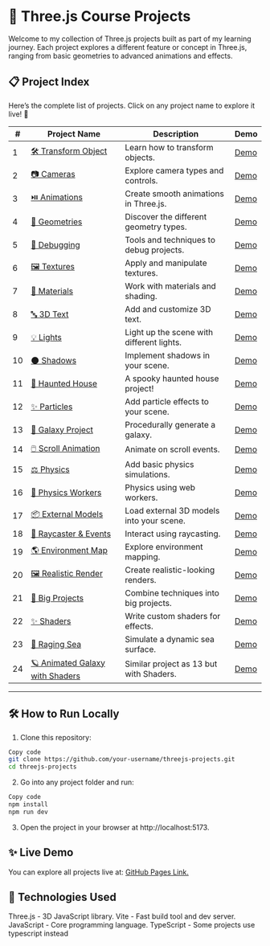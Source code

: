 # 🌟 Three.js Course Projects
Welcome to my collection of Three.js projects built as part of my learning journey. Each project explores a different feature or concept in Three.js, ranging from basic geometries to advanced animations and effects.

## 📋 Project Index
Here’s the complete list of projects. Click on any project name to explore it live! 🎉

| **#** | **Project Name**                                   | **Description**                          | **Demo**                                   |
|-------|----------------------------------------------------|------------------------------------------|-------------------------------------------|
| 1     | [🛠️ Transform Object](./1-TransformObject)      | Learn how to transform objects.          | [Demo](https://andres112.github.io/threejs/1-TransformObject/dist/index.html) |
| 2     | [📷 Cameras](./2-Cameras)                      | Explore camera types and controls.       | [Demo](https://andres112.github.io/threejs/2-Cameras/dist/index.html)         |
| 3     | [⏯️ Animations](./3-Animations)                | Create smooth animations in Three.js.    | [Demo](https://andres112.github.io/threejs/3-Animations/dist/index.html)     |
| 4     | [📐 Geometries](./4-Geometries)                | Discover the different geometry types.   | [Demo](https://andres112.github.io/threejs/4-Geometries/dist/index.html)     |
| 5     | [🐞 Debugging](./5-Debugging)                  | Tools and techniques to debug projects.  | [Demo](https://andres112.github.io/threejs/5-Debugging/dist/index.html)      |
| 6     | [🖼️ Textures](./6-Textures)                    | Apply and manipulate textures.           | [Demo](https://andres112.github.io/threejs/6-textures/dist/index.html)       |
| 7     | [🎨 Materials](./7-Materials)                  | Work with materials and shading.         | [Demo](https://andres112.github.io/threejs/7-Materials/dist/index.html)      |
| 8     | [🔤 3D Text](./8-3dtext)                       | Add and customize 3D text.               | [Demo](https://andres112.github.io/threejs/8-3dtext/dist/index.html)         |
| 9     | [💡 Lights](./9-lights)                        | Light up the scene with different lights.| [Demo](https://andres112.github.io/threejs/9-lights/dist/index.html)         |
| 10    | [🌑 Shadows](./10-shadows)                     | Implement shadows in your scene.         | [Demo](https://andres112.github.io/threejs/10-shadows/dist/index.html)       |
| 11    | [👻 Haunted House](./11-Project-Haunted_House) | A spooky haunted house project!          | [Demo](https://andres112.github.io/threejs/11-Project-Haunted_House/dist/index.html) |
| 12    | [✨ Particles](./12-particles)                 | Add particle effects to your scene.      | [Demo](https://andres112.github.io/threejs/12-particles/dist/index.html)     |
| 13    | [🌌 Galaxy Project](./13-Project-Galaxy)       | Procedurally generate a galaxy.          | [Demo](https://andres112.github.io/threejs/13-Project-Galaxy/dist/index.html) |
| 14    | [🖱️ Scroll Animation](./14-scroll-based-animation) | Animate on scroll events.       | [Demo](https://andres112.github.io/threejs/14-scroll-based-animation/dist/index.html) |
| 15    | [⚖️ Physics](./15-physics)                     | Add basic physics simulations.           | [Demo](https://andres112.github.io/threejs/15-physics/dist/index.html)       |
| 16    | [🔧 Physics Workers](./15-physics-with-workers)| Physics using web workers.               | [Demo](https://andres112.github.io/threejs/15-physics-with-workers/dist/index.html) |
| 17    | [📦 External Models](./16-external-models)     | Load external 3D models into your scene. | [Demo](https://andres112.github.io/threejs/16-external-models/dist/index.html) |
| 18    | [🎯 Raycaster & Events](./17-raycaster-and-mouse-events) | Interact using raycasting.   | [Demo](https://andres112.github.io/threejs/17-raycaster-and-mouse-events/dist/index.html) |
| 19    | [🌎 Environment Map](./18-environment-map)     | Explore environment mapping.             | [Demo](https://andres112.github.io/threejs/18-environment-map/dist/index.html) |
| 20    | [🖼️ Realistic Render](./19-realistic-render)   | Create realistic-looking renders.        | [Demo](https://andres112.github.io/threejs/19-realistic-render/dist/index.html) |
| 21    | [🚀 Big Projects](./20-big-projects)           | Combine techniques into big projects.    | [Demo](https://andres112.github.io/threejs/20-big-projects/dist/index.html)  |
| 22    | [✨ Shaders](./21-shaders)                     | Write custom shaders for effects.        | [Demo](https://andres112.github.io/threejs/21-shaders/dist/index.html)       |
| 23    | [🌊 Raging Sea](./22-raging-sea)               | Simulate a dynamic sea surface.          | [Demo](https://andres112.github.io/threejs/22-raging-sea/dist/index.html)    |
| 24    | [🪐 Animated Galaxy with Shaders](./23-Project-animated-galaxy)               | Similar project as 13 but with Shaders.          | [Demo](https://andres112.github.io/threejs/23-Project-animated-galaxy/dist/index.html)    |







---

## 🛠️ How to Run Locally
1. Clone this repository:
```bash
Copy code
git clone https://github.com/your-username/threejs-projects.git
cd threejs-projects
```

2.  Go into any project folder and run:
```bash
Copy code
npm install
npm run dev
```

3. Open the project in your browser at http://localhost:5173.

## ✨ Live Demo
You can explore all projects live at: [GitHub Pages Link.](https://andres112.github.io/threejs/)

## 🧰 Technologies Used
Three.js - 3D JavaScript library.
Vite - Fast build tool and dev server.
JavaScript - Core programming language.
TypeScript - Some projects use typescript instead